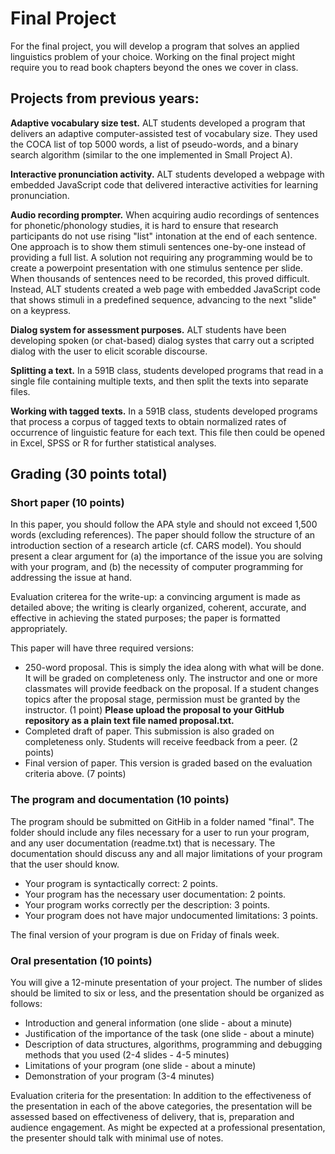# Final Project

For the final project, you will develop a program that solves an applied linguistics problem of your choice.
Working on the final project might require you to read book chapters beyond the ones we cover in class.

## Projects from previous years:

**Adaptive vocabulary size test.** ALT students developed a program that delivers an adaptive computer-assisted
test of vocabulary size. They used the COCA list of top 5000 words, a list of pseudo-words, and a binary search
algorithm (similar to the one implemented in Small Project A).

**Interactive pronunciation activity.** ALT students developed a webpage with embedded JavaScript code that delivered interactive activities for learning pronunciation.

**Audio recording prompter.** When acquiring audio recordings of sentences for phonetic/phonology studies,
it is hard to ensure that research participants do not use rising "list" intonation at the end of each sentence.
One approach is to show them stimuli sentences one-by-one instead of providing a full list. A solution
not requiring any programming would be to create a powerpoint presentation with one stimulus sentence per slide. When
thousands of sentences need to be recorded, this proved difficult. Instead, ALT students created a web page with
embedded JavaScript code that shows stimuli in a predefined sequence, advancing to the next "slide" on a keypress.

**Dialog system for assessment purposes.** ALT students have been developing spoken (or chat-based) dialog systes
that carry out a scripted dialog with the user to elicit scorable discourse.

**Splitting a text.** In a 591B class, students developed programs that read in a single file containing multiple texts,
and then split the texts into separate files.

**Working with tagged texts.** In a 591B class, students developed programs that process a corpus of tagged texts to obtain
normalized rates of occurrence of linguistic feature for each text. This file then could be opened in Excel, SPSS or R
for further statistical analyses.

## Grading (30 points total)

### Short paper (10 points)

In this paper, you should follow the APA style and should not exceed 1,500 words (excluding references). The paper should follow the structure of an introduction section of a research article (cf. CARS model). You should present a clear argument for (a) the importance of the issue you are solving with your program, and (b) the necessity of computer programming for addressing the issue at hand.

Evaluation criterea for the write-up: a convincing argument is made as detailed above; the writing is clearly organized, coherent, accurate, and effective in achieving the stated purposes; the paper is formatted appropriately.

This paper will have three required versions:

- 250-word proposal. This is simply the idea along with what will be done. It will be graded on
completeness only. The instructor and one or more classmates will provide feedback on the
proposal. If a student changes topics after the proposal stage, permission must be granted by the
instructor. (1 point) **Please upload the proposal to your GitHub repository as a plain text file named proposal.txt.**
- Completed draft of paper. This submission is also graded on completeness only. Students will
receive feedback from a peer. (2 points)
- Final version of paper. This version is graded based on the evaluation criteria above. (7 points)

### The program and documentation (10 points)

The program should be submitted on GitHib in a folder named "final". The folder should include any files necessary for a user to run your program, and any user documentation (readme.txt) that is necessary. The documentation should discuss any and all major limitations of your program that the user should know.

- Your program is syntactically correct: 2 points.
- Your program has the necessary user documentation: 2 points.
- Your program works correctly per the description: 3 points.
- Your program does not have major undocumented limitations: 3 points.

The final version of your program is due on Friday of finals week.

### Oral presentation (10 points)

You will give a 12-minute presentation of your project. The number of slides should be limited to six or less, and the presentation should be organized as follows:

- Introduction and general information (one slide - about a minute)
- Justification of the importance of the task (one slide - about a minute)
- Description of data structures, algorithms, programming and debugging methods that you used (2-4 slides - 4-5 minutes)
- Limitations of your program (one slide - about a minute)
- Demonstration of your program (3-4 minutes)

Evaluation criteria for the presentation: In addition to the effectiveness of the presentation in each
of the above categories, the presentation will be assessed based on effectiveness of delivery, that is,
preparation and audience engagement. As might be expected at a professional presentation, the presenter should talk with minimal use of notes.
